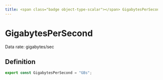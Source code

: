 ```yaml
---
title: <span class="badge object-type-scalar"></span> GigabytesPerSecond
---
```

# <span class="badge object-type-scalar"></span> GigabytesPerSecond

Data rate: gigabytes/sec

## Definition

```typescript
export const GigabytesPerSecond = "GBs";

```

